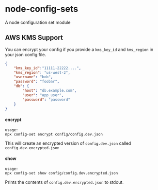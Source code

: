 # node-config-sets
A node configuration set module

## AWS KMS Support

You can encrypt your config if you provide a `kms_key_id` and `kms_region` in your json config file.

```json
{
    "kms_key_id":"11111-22222....",
    "kms_region": "us-west-2",
    "username": "bob",
    "password": "foobar",
    "db": {
        "host": "db.example.com",
        "user": "app_user",
        "password": "password"
    }
}
```

#### encrypt
    usage:
    npx config-set encrypt config/config.dev.json

This will create an encrypted version of `config.dev.json` called `config.dev.encrypted.json`

#### show
    usage:
    npx config-set show config/config.dev.encrypted.json

Prints the contents of `config.dev.encrypted.json` to stdout. 
